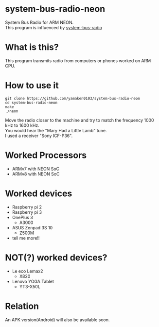 # system-bus-radio-neon

System Bus Radio for ARM NEON.  
This program is influenced by [system-bus-radio](https://github.com/fulldecent/system-bus-radio)

# What is this?

This program transmits radio from computers or phones worked on ARM CPU.

# How to use it

```
git clone https://github.com/yamaken0103/system-bus-radio-neon
cd system-bus-radio-neon
make
./neon
```
Move the radio closer to the machine and try to match the frequency 1000 kHz to 1600 kHz.  
You would hear the "Mary Had a Little Lamb" tune.  
I used a receiver "Sony ICF-P36".

# Worked Processors

* ARMv7 with NEON SoC
* ARMv8 with NEON SoC

# Worked devices

* Raspberry pi 2
* Raspberry pi 3
* OnePlus 3
    * A3000
* ASUS Zenpad 3S 10
    * Z500M
* tell me more!!

# NOT(?) worked devices?

* Le eco Lemax2
    * X820
* Lenovo YOGA Tablet
    * YT3-X50L

# Relation
An APK version(Android) will also be available soon.